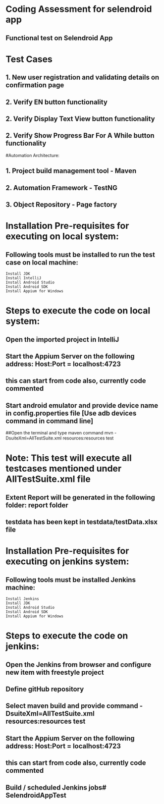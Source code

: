 # Coding Assessment for selendroid app
## Functional test on Selendroid App

# Test Cases
## 1. New user registration and validating details on confirmation page
## 2. Verify EN button functionality
## 2. Verify Display Text View button functionality
## 2. Verify Show Progress Bar For A While button functionality

#Automation Architecture: 
## 1. Project build management tool - Maven
## 2. Automation Framework - TestNG
## 3. Object Repository - Page factory

# Installation Pre-requisites for executing on local system:
## Following tools must be installed to run the test case on local machine:
	Install JDK
	Install IntelliJ
	Install Android Studio
	Install Android SDK
	Install Appium for Windows
	
# Steps to execute the code on local system:
## Open the imported project in IntelliJ
## Start the Appium Server on the following address: Host:Port = localhost:4723
## this can start from code also, currently code commented
## Start android emulator and provide device name in config.properties file [Use adb devices command in command line]

##Open the terminal and type maven command mvn -DsuiteXml=AllTestSuite.xml resources:resources test

# Note: This test will execute all testcases mentioned under AllTestSuite.xml file
## Extent Report will be generated in the following folder: report folder
## testdata has been kept in testdata/testData.xlsx file

# Installation Pre-requisites for executing on jenkins system:
## Following tools must be installed Jenkins machine:
    Install Jenkins
	Install JDK
	Install Android Studio
	Install Android SDK
	Install Appium for Windows
	
# Steps to execute the code on jenkins:
## Open the Jenkins from browser and configure new item with freestyle project
## Define gitHub repository
## Select maven build and provide command -DsuiteXml=AllTestSuite.xml resources:resources test
## Start the Appium Server on the following address: Host:Port = localhost:4723
## this can start from code also, currently code commented
## Build / scheduled Jenkins jobs# SelendroidAppTest
